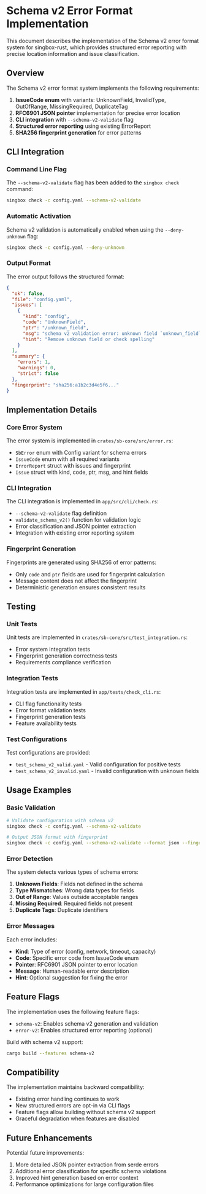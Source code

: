# Schema v2 Error Format Implementation

This document describes the implementation of the Schema v2 error format system for singbox-rust, which provides structured error reporting with precise location information and issue classification.

## Overview

The Schema v2 error format system implements the following requirements:

1. **IssueCode enum** with variants: UnknownField, InvalidType, OutOfRange, MissingRequired, DuplicateTag
2. **RFC6901 JSON pointer** implementation for precise error location
3. **CLI integration** with `--schema-v2-validate` flag
4. **Structured error reporting** using existing ErrorReport
5. **SHA256 fingerprint generation** for error patterns

## CLI Integration

### Command Line Flag

The `--schema-v2-validate` flag has been added to the `singbox check` command:

```bash
singbox check -c config.yaml --schema-v2-validate
```

### Automatic Activation

Schema v2 validation is automatically enabled when using the `--deny-unknown` flag:

```bash
singbox check -c config.yaml --deny-unknown
```

### Output Format

The error output follows the structured format:

```json
{
  "ok": false,
  "file": "config.yaml",
  "issues": [
    {
      "kind": "config",
      "code": "UnknownField",
      "ptr": "/unknown_field",
      "msg": "schema v2 validation error: unknown field `unknown_field`",
      "hint": "Remove unknown field or check spelling"
    }
  ],
  "summary": {
    "errors": 1,
    "warnings": 0,
    "strict": false
  },
  "fingerprint": "sha256:a1b2c3d4e5f6..."
}
```

## Implementation Details

### Core Error System

The error system is implemented in `crates/sb-core/src/error.rs`:

- `SbError` enum with Config variant for schema errors
- `IssueCode` enum with all required variants
- `ErrorReport` struct with issues and fingerprint
- `Issue` struct with kind, code, ptr, msg, and hint fields

### CLI Integration

The CLI integration is implemented in `app/src/cli/check.rs`:

- `--schema-v2-validate` flag definition
- `validate_schema_v2()` function for validation logic
- Error classification and JSON pointer extraction
- Integration with existing error reporting system

### Fingerprint Generation

Fingerprints are generated using SHA256 of error patterns:

- Only `code` and `ptr` fields are used for fingerprint calculation
- Message content does not affect the fingerprint
- Deterministic generation ensures consistent results

## Testing

### Unit Tests

Unit tests are implemented in `crates/sb-core/src/test_integration.rs`:

- Error system integration tests
- Fingerprint generation correctness tests
- Requirements compliance verification

### Integration Tests

Integration tests are implemented in `app/tests/check_cli.rs`:

- CLI flag functionality tests
- Error format validation tests
- Fingerprint generation tests
- Feature availability tests

### Test Configurations

Test configurations are provided:

- `test_schema_v2_valid.yaml` - Valid configuration for positive tests
- `test_schema_v2_invalid.yaml` - Invalid configuration with unknown fields

## Usage Examples

### Basic Validation

```bash
# Validate configuration with schema v2
singbox check -c config.yaml --schema-v2-validate

# Output JSON format with fingerprint
singbox check -c config.yaml --schema-v2-validate --format json --fingerprint
```

### Error Detection

The system detects various types of schema errors:

1. **Unknown Fields**: Fields not defined in the schema
2. **Type Mismatches**: Wrong data types for fields
3. **Out of Range**: Values outside acceptable ranges
4. **Missing Required**: Required fields not present
5. **Duplicate Tags**: Duplicate identifiers

### Error Messages

Each error includes:

- **Kind**: Type of error (config, network, timeout, capacity)
- **Code**: Specific error code from IssueCode enum
- **Pointer**: RFC6901 JSON pointer to error location
- **Message**: Human-readable error description
- **Hint**: Optional suggestion for fixing the error

## Feature Flags

The implementation uses the following feature flags:

- `schema-v2`: Enables schema v2 generation and validation
- `error-v2`: Enables structured error reporting (optional)

Build with schema v2 support:

```bash
cargo build --features schema-v2
```

## Compatibility

The implementation maintains backward compatibility:

- Existing error handling continues to work
- New structured errors are opt-in via CLI flags
- Feature flags allow building without schema v2 support
- Graceful degradation when features are disabled

## Future Enhancements

Potential future improvements:

1. More detailed JSON pointer extraction from serde errors
2. Additional error classification for specific schema violations
3. Improved hint generation based on error context
4. Performance optimizations for large configuration files